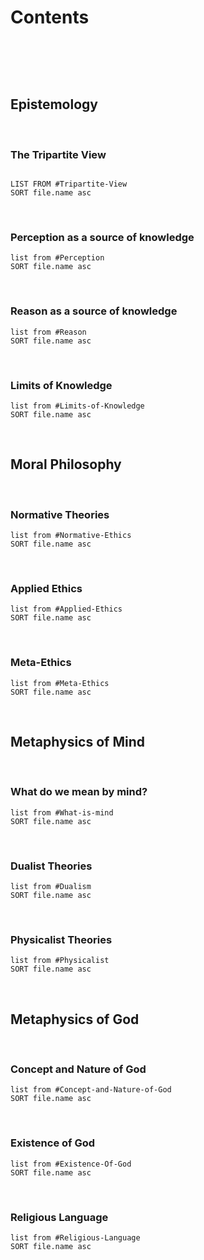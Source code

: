 # Contents
</br>


```toc
```

</br>


## Epistemology

</br>

### The Tripartite View

```dataview

LIST FROM #Tripartite-View 
SORT file.name asc 
```

</br>


### Perception as a source of knowledge

```dataview
list from #Perception
SORT file.name asc
```

</br>

### Reason as a source of knowledge

```dataview
list from #Reason
SORT file.name asc
```

</br>

### Limits of Knowledge
```dataview
list from #Limits-of-Knowledge 
SORT file.name asc
```

</br>

## Moral Philosophy

</br>

### Normative Theories

```dataview
list from #Normative-Ethics 
SORT file.name asc
```

</br>

### Applied Ethics
```dataview
list from #Applied-Ethics 
SORT file.name asc
```

</br>

### Meta-Ethics

```dataview
list from #Meta-Ethics 
SORT file.name asc
```

</br>

## Metaphysics of Mind

</br>

### What do we mean by mind?
```dataview
list from #What-is-mind 
SORT file.name asc
```

</br>

### Dualist Theories

```dataview
list from #Dualism 
SORT file.name asc
```

</br>

### Physicalist Theories

```dataview
list from #Physicalist 
SORT file.name asc
```

</br>

## Metaphysics of God

</br>

### Concept and Nature of God

```dataview
list from #Concept-and-Nature-of-God 
SORT file.name asc
```

</br>

### Existence of God

```dataview
list from #Existence-Of-God 
SORT file.name asc
```

</br>

### Religious Language

```dataview
list from #Religious-Language
SORT file.name asc
```



